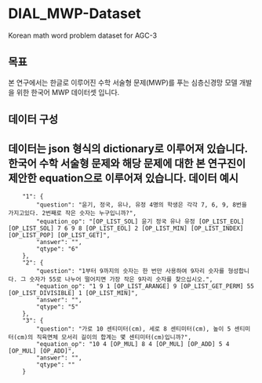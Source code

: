 # DIAL_MWP-Dataset
Korean math word problem dataset for AGC-3

## 목표
본 연구에서는 한글로 이루어진 수학 서술형 문제(MWP)를 푸는 심층신경망 모델 개발을 위한 한국어 MWP 데이터셋 입니다.

## 데이터 구성
데이터는 json 형식의 dictionary로 이루어져 있습니다.
한국어 수학 서술형 문제와 해당 문제에 대한 본 연구진이 제안한 equation으로 이루어져 있습니다.
데이터 예시
--------
```
    "1": {
        "question": "윤기, 정국, 유나, 유정 4명의 학생은 각각 7, 6, 9, 8번을 가지고있다. 2번째로 작은 숫자는 누구입니까?",
        "equation_op": "[OP_LIST_SOL] 윤기 정국 유나 유정 [OP_LIST_EOL] [OP_LIST_SOL] 7 6 9 8 [OP_LIST_EOL] 2 [OP_LIST_MIN] [OP_LIST_INDEX] [OP_LIST_POP] [OP_LIST_GET]",
        "answer": "",
        "qtype": "6"
    },
    "2": {
        "question": "1부터 9까지의 숫자는 한 번만 사용하여 9자리 숫자를 형성합니다. 그 숫자가 55로 나누어 떨어지면 가장 작은 9자리 숫자를 찾으십시오.",
        "equation_op": "1 9 1 [OP_LIST_ARANGE] 9 [OP_LIST_GET_PERM] 55 [OP_LIST_DIVISIBLE] 1 [OP_LIST_MIN]",
        "answer": "",
        "qtype": "5"
    },
    "3": {
        "question": "가로 10 센티미터(cm), 세로 8 센티미터(cm), 높이 5 센티미터(cm)의 직육면체 모서리 길이의 합계는 몇 센티미터(cm)입니까?",
        "equation_op": "10 4 [OP_MUL] 8 4 [OP_MUL] [OP_ADD] 5 4 [OP_MUL] [OP_ADD]",
        "answer": "",
        "qtype": ""
    }
```
